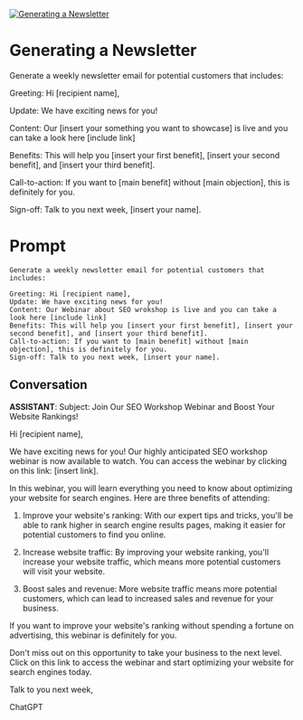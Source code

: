 
[![Generating a Newsletter](https://flow-prompt-covers.s3.us-west-1.amazonaws.com/icon/vintage/vint_6.png)]()
# Generating a Newsletter 
Generate a weekly newsletter email for potential customers that includes:



Greeting: Hi [recipient name],

Update: We have exciting news for you!

Content: Our [insert your something you want to showcase] is live and you can take a look here [include link]

Benefits: This will help you [insert your first benefit], [insert your second benefit], and [insert your third benefit].

Call-to-action: If you want to [main benefit] without [main objection], this is definitely for you.

Sign-off: Talk to you next week, [insert your name].

# Prompt

```
Generate a weekly newsletter email for potential customers that includes:

Greeting: Hi [recipient name],
Update: We have exciting news for you!
Content: Our Webinar about SEO wrokshop is live and you can take a look here [include link]
Benefits: This will help you [insert your first benefit], [insert your second benefit], and [insert your third benefit].
Call-to-action: If you want to [main benefit] without [main objection], this is definitely for you.
Sign-off: Talk to you next week, [insert your name].
```

## Conversation

**ASSISTANT**: Subject: Join Our SEO Workshop Webinar and Boost Your Website Rankings!



Hi [recipient name],



We have exciting news for you! Our highly anticipated SEO workshop webinar is now available to watch. You can access the webinar by clicking on this link: [insert link].



In this webinar, you will learn everything you need to know about optimizing your website for search engines. Here are three benefits of attending:



1. Improve your website's ranking: With our expert tips and tricks, you'll be able to rank higher in search engine results pages, making it easier for potential customers to find you online.



2. Increase website traffic: By improving your website ranking, you'll increase your website traffic, which means more potential customers will visit your website.



3. Boost sales and revenue: More website traffic means more potential customers, which can lead to increased sales and revenue for your business.



If you want to improve your website's ranking without spending a fortune on advertising, this webinar is definitely for you.



Don't miss out on this opportunity to take your business to the next level. Click on this link to access the webinar and start optimizing your website for search engines today.



Talk to you next week,



ChatGPT


